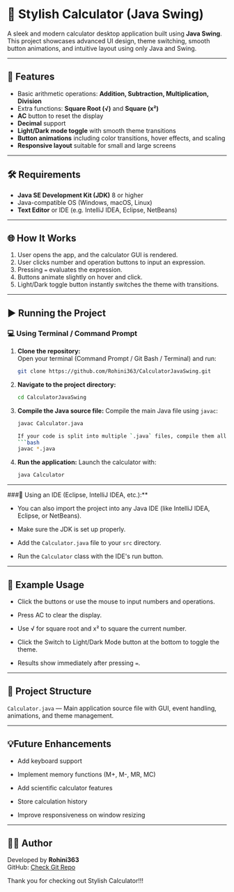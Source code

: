 # 🧮 Stylish Calculator (Java Swing)

A sleek and modern calculator desktop application built using **Java Swing**.  
This project showcases advanced UI design, theme switching, smooth button animations, and intuitive layout using only Java and Swing.

---

## 🚀 Features

- Basic arithmetic operations: **Addition, Subtraction, Multiplication, Division**
- Extra functions: **Square Root (√)** and **Square (x²)**
- **AC** button to reset the display
- **Decimal** support
- **Light/Dark mode toggle** with smooth theme transitions
- **Button animations** including color transitions, hover effects, and scaling
- **Responsive layout** suitable for small and large screens

---

## 🛠️ Requirements

- **Java SE Development Kit (JDK)** 8 or higher
- Java-compatible OS (Windows, macOS, Linux)
- **Text Editor** or IDE (e.g. IntelliJ IDEA, Eclipse, NetBeans)

---

## 🌐 How It Works

1. User opens the app, and the calculator GUI is rendered.
2. User clicks number and operation buttons to input an expression.
3. Pressing `=` evaluates the expression.
4. Buttons animate slightly on hover and click.
5. Light/Dark toggle button instantly switches the theme with transitions.

---

## ▶ Running the Project

### 💻 Using Terminal / Command Prompt

1. **Clone the repository:**  
   Open your terminal (Command Prompt / Git Bash / Terminal) and run:  
   ```bash
   git clone https://github.com/Rohini363/CalculatorJavaSwing.git

2. **Navigate to the project directory:**
   ```bash
   cd CalculatorJavaSwing

3. **Compile the Java source file:**
   Compile the main Java file using `javac`:
   ```bash
   javac Calculator.java

   If your code is split into multiple `.java` files, compile them all at once:
   ```bash
   javac *.java

4. **Run the application:**
   Launch the calculator with:
   ```bash
   java Calculator

---

 ###🧰 Using an IDE (Eclipse, IntelliJ IDEA, etc.):**

   - You can also import the project into any Java IDE (like IntelliJ IDEA, Eclipse, or NetBeans).

   - Make sure the JDK is set up properly.

   - Add the `Calculator.java` file to your `src` directory.

   - Run the `Calculator` class with the IDE's run button.

---

## 🧪 Example Usage

   - Click the buttons or use the mouse to input numbers and operations.

   - Press AC to clear the display.

   - Use √ for square root and x² to square the current number.

   - Click the Switch to Light/Dark Mode button at the bottom to toggle the theme.

   - Results show immediately after pressing `=`.

---

## 📁 Project Structure

   `Calculator.java` — Main application source file with GUI, event handling, animations, and theme management.

---

## 💡Future Enhancements
   - Add keyboard support

   - Implement memory functions (M+, M-, MR, MC)

   - Add scientific calculator features

   - Store calculation history

   - Improve responsiveness on window resizing

---

## 🙋‍♀️ Author

Developed by **Rohini363**  
GitHub: [Check Git Repo](https://github.com/Rohini363/CalculatorJavaSwing)

Thank you for checking out Stylish Calculator!!!